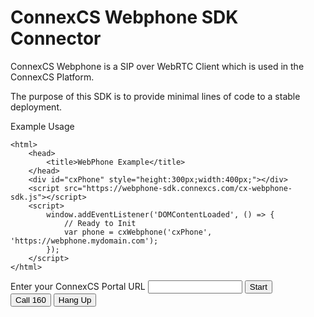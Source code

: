 # ConnexCS Webphone SDK Connector

ConnexCS Webphone is a SIP over WebRTC Client which is used in the ConnexCS Platform.

The purpose of this SDK is to provide minimal lines of code to a stable deployment.

Example Usage

```
<html>
	<head>
		<title>WebPhone Example</title>
	</head>
	<div id="cxPhone" style="height:300px;width:400px;"></div>
	<script src="https://webphone-sdk.connexcs.com/cx-webphone-sdk.js"></script>
	<script>
		window.addEventListener('DOMContentLoaded', () => {
			// Ready to Init
			var phone = cxWebphone('cxPhone', 'https://webphone.mydomain.com');
		});	
	</script>
</html>
```

<!-- Live Example Script Start -->
<style>
#cxPhone:empty {
   display: none;
}
#cxPhone {
	width: 400px;
	height: 300px;
}
input {
	width: 30%;
}
#error {
	color: #f44336;
}
</style>
<div>
	Enter your ConnexCS Portal URL <input id="url" name="url"/>
	<button onclick="start(document.getElementById('url').value)">Start</button>
	<div>
		<div id="error"></div>
		<div id="cxPhone"></div>
		<div id="isButtons">
			<button onClick="call('160')">Call 160</button>
			<button onClick="hangup()">Hang Up</button>
		</div>
	</div>
<div>
<script src="https://webphone-sdk.connexcs.com/cx-webphone-sdk.js"></script>
<script>
	var errMessage = document.getElementById('error');
	var isButton = document.getElementById('isButtons');
	var phone = null
	isButton.style.display = 'none';
	async function start(url) {
		try {
			errMessage.innerHTML = '';
			isButton.style.display = 'none';
			if (!url) throw new Error('URL is required');
			// Ready to Init
			phone = cxWebphone('cxPhone', url);
			isButton.style.display = 'block';
		} catch (err) {
			console.error(err)
			errMessage.innerHTML = 	`Error: ${err.message}`;
		}
	}
	async function call (number) {
		try {
			let result = phone.call(number)
			console.log(result)
		} catch (err) {
			console.error(err)
			errMessage.innerHTML = 	`Error: ${err.message}`;
		}
	}
	function hangup () {
		try {
			let result = phone.hangup()
			console.log(result)
		} catch (err) {
			console.error(err)
			errMessage.innerHTML = 	`Error: ${err.message}`;
		}
	}
</script>
<!-- Live Example Script End -->
